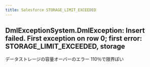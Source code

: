 ```yaml
---
title: Salesforce STORAGE_LIMIT_EXCEEDED
---
```


## DmlExceptionSystem.DmlException: Insert failed. First exception on row 0; first error: STORAGE_LIMIT_EXCEEDED, storage

データストレージの容量オーバーのエラー
110％で限界ぽい

